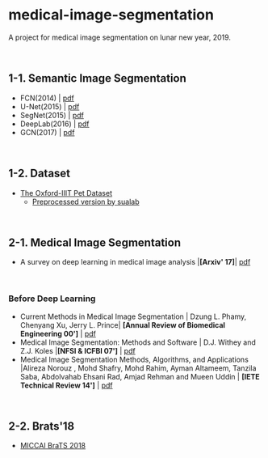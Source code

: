 # medical-image-segmentation

A project for medical image segmentation on lunar new year, 2019.

<br/>

## 1-1. Semantic Image Segmentation

- FCN(2014) | [pdf](https://people.eecs.berkeley.edu/~jonlong/long_shelhamer_fcn.pdf)
- U-Net(2015) | [pdf](https://arxiv.org/pdf/1505.04597.pdf)
- SegNet(2015) | [pdf](https://arxiv.org/pdf/1511.00561.pdf)
- DeepLab(2016) | [pdf](https://arxiv.org/pdf/1606.00915.pdf])
- GCN(2017) | [pdf](https://arxiv.org/pdf/1703.02719.pdf)

<br/>

## 1-2. Dataset

- [The Oxford-IIIT Pet Dataset](http://www.robots.ox.ac.uk/~vgg/data/pets/)
  - [Preprocessed version by sualab](https://drive.google.com/file/d/1SD30E3Fj3216kHy_k71r5g_AG_uF1HRI/view)

<br/>

## 2-1. Medical Image Segmentation

- A survey on deep learning in medical image analysis |**[Arxiv' 17]**| [pdf](https://arxiv.org/pdf/1702.05747.pdf)

<br/>

### Before Deep Learning

- Current Methods in Medical Image Segmentation | Dzung L. Phamy, Chenyang Xu, Jerry L. Prince| **[Annual Review of Biomedical Engineering 00']** | [pdf](https://pdfs.semanticscholar.org/1ad9/eda4f6b3ee72c9fcff3d95979cb3cf334fa6.pdf)
- Medical Image Segmentation: Methods and Software | D.J. Withey and Z.J. Koles |**[NFSI & ICFBI 07']** | [pdf](http://citeseerx.ist.psu.edu/viewdoc/download?doi=10.1.1.108.2729&rep=rep1&type=pdf)
- Medical Image Segmentation Methods, Algorithms, and Applications |Alireza Norouz , Mohd Shafry, Mohd Rahim, Ayman Altameem, Tanzila Saba, Abdolvahab Ehsani Rad, Amjad Rehman and Mueen Uddin | **[IETE Technical Review 14']** | [pdf](https://www.researchgate.net/publication/263608069_Medical_Image_Segmentation_Methods_Algorithms_and_Applications)

<br/>

## 2-2. Brats'18

- [MICCAI BraTS 2018](https://www.med.upenn.edu/sbia/brats2018/data.html)